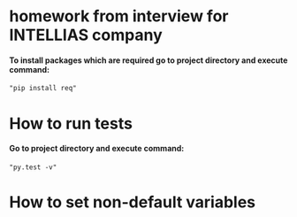 # homework from interview for INTELLIAS company

#### To install packages which are required go to project directory and execute command:
```
"pip install req"
```

# How to run tests
#### Go to project directory and execute command:
```
"py.test -v"
```

# How to set non-default variables
